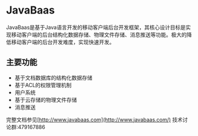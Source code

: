 # JavaBaas
JavaBaas是基于Java语言开发的移动客户端后台开发框架，其核心设计目标是实现移动客户端的后台结构化数据存储、物理文件存储、消息推送等功能。极大的降低移动客户端的后台开发难度，实现快速开发。

## 主要功能
* 基于文档数据库的结构化数据存储
* 基于ACL的权限管理机制
* 用户系统
* 基于云存储的物理文件存储
* 消息推送

完整文档参见[http://www.javabaas.com](http://www.javabaas.com/)
技术讨论群:479167886